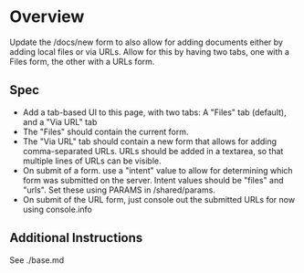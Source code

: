 # Overview

Update the /docs/new form to also allow for adding documents either by adding local files or via URLs. Allow for this by having two tabs, one with a Files form, the other with a URLs form.

## Spec

- Add a tab-based UI to this page, with two tabs: A "Files" tab (default), and a "Via URL" tab
- The "Files" should contain the current form.
- The "Via URL" tab should contain a new form that allows for adding comma-separated URLs. URLs should be added in a textarea, so that multiple lines of URLs can be visible.
- On submit of a form. use a "intent" value to allow for determining which form was submitted on the server. Intent values should be "files" and "urls". Set these using PARAMS in /shared/params.
- On submit of the URL form, just console out the submitted URLs for now using console.info

## Additional Instructions

See ./base.md
